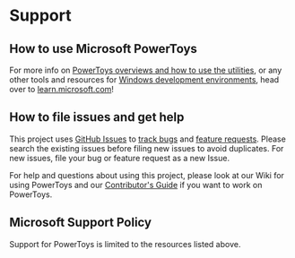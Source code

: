 # Support

 
## How to use Microsoft PowerToys 

For more info on [PowerToys overviews and how to use the utilities][usingPowerToys-docs-link], or any other tools and resources for [Windows development environments](https://learn.microsoft.com/windows/dev-environment/overview), head over to [learn.microsoft.com][usingPowerToys-docs-link]! 

## How to file issues and get help  

This project uses [GitHub Issues][gh-issue] to [track bugs][gh-bug] and [feature requests][gh-feature]. Please search the existing issues before filing new issues to avoid duplicates.  For new issues, file your bug or 
feature request as a new Issue.

For help and questions about using this project, please look at our Wiki for using PowerToys and our [Contributor's Guide][contributor] if you want to work on PowerToys.

## Microsoft Support Policy  

Support for PowerToys is limited to the resources listed above.

[gh-issue]: https://github.com/microsoft/PowerToys/issues/new/choose
[gh-bug]: https://github.com/microsoft/PowerToys/issues/new?assignees=&labels=Issue-Bug&template=bug_report.md&title=
[gh-feature]: https://github.com/microsoft/PowerToys/issues/new?assignees=&labels=&template=feature_request.md&title=
[wiki]: https://github.com/microsoft/PowerToys/wiki
[contributor]: https://github.com/microsoft/PowerToys/blob/main/CONTRIBUTING.md
[usingPowerToys-docs-link]: https://aka.ms/powertoys-docs
